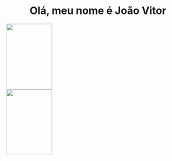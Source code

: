 <h1 align="center">Olá, meu nome é João Vitor</h1>

<div>
  <a href="https://github.com/joaovitorscr">
  <img height="180em" width="50%" src="https://github-readme-stats.vercel.app/api?username=joaovitorscr&show_icons=true&theme=radical&include_all_commits=true&count_private=true"/>
  <img height="180em" width="50%" src="https://github-readme-stats.vercel.app/api/top-langs/?username=joaovitorscr&layout=compact&langs_count=7&theme=radical"/>
</div>
